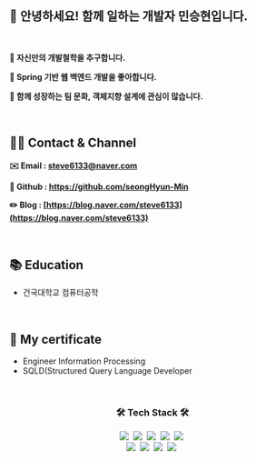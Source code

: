 ## 👋 안녕하세요! 함께 일하는 개발자 민승현입니다.

<br>

**🧠 자신만의 개발철학을 추구합니다.**

**🌱 Spring 기반 웹 백엔드 개발을 좋아합니다.**

**🚀 함께 성장하는 팀 문화, 객체지향 설계에 관심이 많습니다.**

<br>

## **🙋🏻 Contact & Channel**

**✉️ Email : steve6133@naver.com**

**🚀 Github : https://github.com/seongHyun-Min**

**✏️ Blog : [https://blog.naver.com/steve6133](https://blog.naver.com/steve6133)**

<br>

## 📚 Education
- 건국대학교 컴퓨터공학 

<br>

## 📜 My certificate
- Engineer Information Processing
- SQLD(Structured Query Language Developer

<br>

<h3 align="center">🛠 Tech Stack 🛠</h3>

<p align="center">
  <img src="https://img.shields.io/badge/Python-3766AB?style=flat-square&logo=Python&logoColor=white"/></a>&nbsp 
  <img src="https://img.shields.io/badge/Java-007396?style=flat-square&logo=Java&logoColor=white"/></a>&nbsp 
  <img src="https://img.shields.io/badge/Spring-6DB33F?style=flat-square&logo=Spring&logoColor=white"/></a>&nbsp
  <img src="https://img.shields.io/badge/Spring Boot-6DB33F?style=flat-square&logo=Spring-Boot&logoColor=white"/></a>&nbsp
  <img src="https://img.shields.io/badge/Mysql-E6B91E?style=flat-square&logo=MySql&logoColor=white"/></a>&nbsp 
  <br> 
  <img src="https://img.shields.io/badge/IntelliJ IDEA-000000?style=flat-square&logo=IntelliJ-IDEA&logoColor=white"/></a>&nbsp
  <img src="https://img.shields.io/badge/Eclipse IDE-2C2255?style=flat-square&logo=Eclipse-IDE&logoColor=white"/></a>&nbsp
  <img src="https://img.shields.io/badge/Visual Studio Code-007ACC?style=flat-square&logo=Visual-Studio-Code&logoColor=white"/></a>&nbsp
  <img src="https://img.shields.io/badge/JUnit5-25A162?style=flat-square&logo=JUnit5&logoColor=white"/></a>&nbsp
  <br> 
</p>

<br></br>


  

